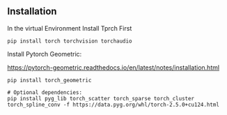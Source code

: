 ## Installation
In the virtual Environment Install Tprch First 

`pip install torch torchvision torchaudio`

Install Pytorch Geometric: 

https://pytorch-geometric.readthedocs.io/en/latest/notes/installation.html

```
pip install torch_geometric

# Optional dependencies:
pip install pyg_lib torch_scatter torch_sparse torch_cluster torch_spline_conv -f https://data.pyg.org/whl/torch-2.5.0+cu124.html
```


